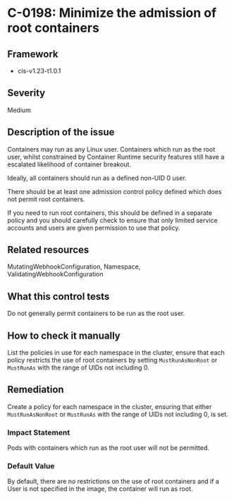 # C-0198: Minimize the admission of root containers

## Framework
* cis-v1.23-t1.0.1
 
## Severity
Medium

## Description of the issue
Containers may run as any Linux user. Containers which run as the root user, whilst constrained by Container Runtime security features still have a escalated likelihood of container breakout.

 Ideally, all containers should run as a defined non-UID 0 user.

 There should be at least one admission control policy defined which does not permit root containers.

 If you need to run root containers, this should be defined in a separate policy and you should carefully check to ensure that only limited service accounts and users are given permission to use that policy.
 
## Related resources
MutatingWebhookConfiguration, Namespace, ValidatingWebhookConfiguration
 
## What this control tests 
Do not generally permit containers to be run as the root user.
 
## How to check it manually 
List the policies in use for each namespace in the cluster, ensure that each policy restricts the use of root containers by setting `MustRunAsNonRoot` or `MustRunAs` with the range of UIDs not including 0.
 
## Remediation
Create a policy for each namespace in the cluster, ensuring that either `MustRunAsNonRoot` or `MustRunAs` with the range of UIDs not including 0, is set.
 
### Impact Statement
Pods with containers which run as the root user will not be permitted.
 
### Default Value
By default, there are no restrictions on the use of root containers and if a User is not specified in the image, the container will run as root.
 
